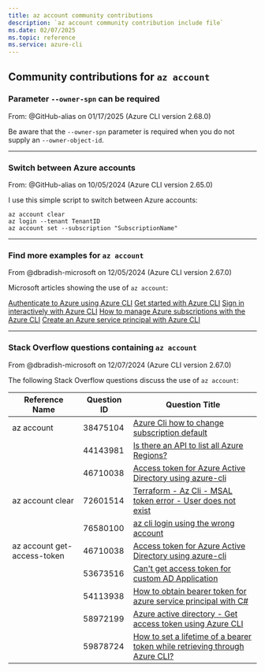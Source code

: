 ```yaml
---
title: az account community contributions
description: `az account community contribution include file`
ms.date: 02/07/2025
ms.topic: reference
ms.service: azure-cli
---
```


## Community contributions for `az account`

### Parameter `--owner-spn` can be required

From: @GitHub-alias on 01/17/2025 (Azure CLI version 2.68.0)

Be aware that the `--owner-spn` parameter is required when you do not supply an `--owner-object-id`.

*********************************************************

### Switch between Azure accounts

From: @GitHub-alias on 10/05/2024 (Azure CLI version 2.65.0)

I use this simple script to switch between Azure accounts:

```azurecli
az account clear
az login --tenant TenantID
az account set --subscription "SubscriptionName"
```

*********************************************************

### Find more examples for `az account`

From @dbradish-microsoft on 12/05/2024 (Azure CLI version 2.67.0)

Microsoft articles showing the use of `az account`:

[Authenticate to Azure using Azure CLI](/cli/azure/authenticate-azure-cli)
[Get started with Azure CLI](/cli/azure/get-started-with-azure-cli)
[Sign in interactively with Azure CLI](/cli/azure/authenticate-azure-cli-interactively)
[How to manage Azure subscriptions with the Azure CLI](/cli/azure/manage-azure-subscriptions-azure-cli)
[Create an Azure service principal with Azure CLI](/cli/azure/azure-cli-sp-tutorial-1)

********************************************************

### Stack Overflow questions containing `az account`

From @dbradish-microsoft on 12/07/2024 (Azure CLI version 2.67.0)

The following Stack Overflow questions discuss the use of `az account`:

Reference Name | Question ID | Question Title |
|-|-|-|
|az account | 38475104 | [Azure Cli how to change subscription default](https://stackoverflow.com/questions/38475104)
||44143981 | [Is there an API to list all Azure Regions?](https://stackoverflow.com/questions/44143981)
||46710038 | [Access token for Azure Active Directory using azure-cli](https://stackoverflow.com/questions/46710038)
|az account clear | 72601514 | [Terraform - Az Cli - MSAL token error - User does not exist](https://stackoverflow.com/questions/72601514)
|| 76580100| [az cli login using the wrong account](https://stackoverflow.com/questions/76580100)
| az account get-access-token |46710038 | [Access token for Azure Active Directory using azure-cli](https://stackoverflow.com/questions/46710038)
| | 53673516 | [Can't get access token for custom AD Application](https://stackoverflow.com/questions/53673516)
| | 54113938 | [How to obtain bearer token for azure service principal with C#](https://stackoverflow.com/questions/54113938)
| | 58972199 | [Azure active directory - Get access token using Azure CLI](https://stackoverflow.com/questions/58972199)
| | 59878724 | [How to set a lifetime of a bearer token while retrieving through Azure CLI?](https://stackoverflow.com/questions/59878724)
